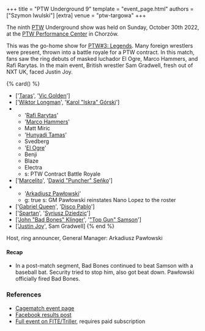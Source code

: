 +++
title = "PTW Underground 9"
template = "event_page.html"
authors = ["Szymon Iwulski"]
[extra]
venue = "ptw-targowa"
+++

The ninth [PTW](@/o/ptw.md) Underground show was held on Sunday, October 30th 2022, at the [PTW Performance Center](@/v/ptw-targowa.md) in Chorzów.

This was the go-home show for [PTW#3: Legends](@/e/ptw/2022-11-26-ptw-3-legends.md). Many foreign wrestlers were present, thrown into a battle royale for a PTW contract. In this match, fans saw the ring debuts of masked luchador El Ogre, Marco Hammers, and Rafi Rarytas. In the main event, British wrestler Sam Gradwell, fresh out of NXT UK, faced Justin Joy.

{% card() %}
- ['[Taras](@/w/taras.md)', '[Vic Golden](@/w/vic-golden.md)']
- ['[Wiktor Longman](@/w/wiktor-longman.md)', '[Karol "Iskra" Górski](@/w/iskra.md)']
- - '[Rafi Rarytas](@/w/rafi.md)'
  - '[Marco Hammers](@/w/marco-hammers.md)'
  - Matt Miric
  - '[Hunyadi Tamas](@/w/hunyadi-tamas.md)'
  - Svedberg
  - '[El Ogre](@/w/el-ogre.md)'
  - Benji
  - Blaze
  - Electra
  - s: PTW Contract Battle Royale
- ['[Marcelito](@/w/marcelito.md)', '[Dawid "Puncher" Seńko](@/w/puncher.md)']
- - '[Arkadiusz Pawłowski](@/w/pan-pawlowski.md)'
  - g: true
    s: GM Pawłowski reinstates Nano Lopez to the roster
- ['[Gabriel Queen](@/w/gabriel-queen.md)', '[Disco Pablo](@/w/disco-pablo.md)']
- ['[Spartan](@/w/spartan.md)', '[Syriusz Dziedzic](@/w/dziedzic.md)']
- ['[John "Bad Bones" Klinger](@/w/bad-bones.md)', '["Top Gun" Samson](@/w/samson.md)']
- ['[Justin Joy](@/w/justin-joy.md)', Sam Gradwell]
{% end %}

Host, ring announcer, General Manager: Arkadiusz Pawłowski

#### Recap

* In a post-match segment, Bad Bones continued to beat Samson with a baseball bat. Security tried to stop him, also got beat down. Pawłowski officially fired Bad Bones.

### References

* [Cagematch event page](https://www.cagematch.net/?id=1&nr=348783)
* [Facebook results post](https://www.facebook.com/PrimeTimeWrestlingPL/posts/pfbid037CWAbM8VMpZiAPhmgBWmPpqmEiygdi9S4sj3GtmVzqrH6zUhyDhUmjgpQDjCo6Zkl)
* [Full event on FITE/Triller](https://www.trillertv.com/watch/kinguin-ptw-underground-9-pl/2pc7e/), requires paid subscription

